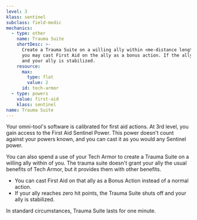 ```yaml
---
level: 3
klass: sentinel
subclass: field-medic
mechanics:
  - type: other
    name: Trauma Suite
    shortDesc: >-
      Create a Trauma Suite on a willing ally within <me-distance length="75" /> of you for 1 minute. While active,
      you may cast First Aid on the ally as a bonus action. If the ally reaches zero hit points, the Trauma Suite shuts off
      and your ally is stabilized.
    resource:
      max:
        type: flat
        value: 2
      id: tech-armor
  - type: powers
    value: first-aid
    klass: sentinel
name: Trauma Suite
---
```

Your omni-tool's software is calibrated for first aid actions. At 3rd level, you gain access to the First Aid
Sentinel Power. This power doesn't count against your powers known, and you can cast it as you would any Sentinel power.

You can also spend a use of your Tech Armor to create a Trauma Suite on a willing ally within <me-distance length="75" />
of you. The trauma suite doesn't grant your ally the usual benefits of Tech Armor, but it provides them with other benefits.

- You can cast First Aid on that ally as a Bonus Action instead of a normal action.
- If your ally reaches zero hit points, the Trauma Suite shuts off and your ally is stabilized.

In standard circumstances, Trauma Suite lasts for one minute.


